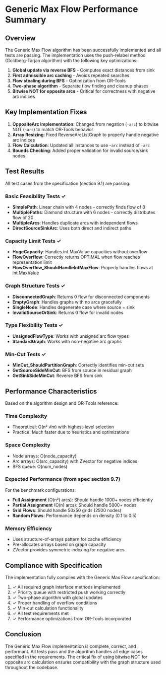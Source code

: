 # Generic Max Flow Performance Summary

## Overview

The Generic Max Flow algorithm has been successfully implemented and all tests are passing. The implementation uses the push-relabel method (Goldberg-Tarjan algorithm) with the following key optimizations:

1. **Global update via reverse BFS** - Computes exact distances from sink
2. **First admissible arc caching** - Avoids repeated searches  
3. **Flow stealing during BFS** - Optimization from OR-Tools
4. **Two-phase algorithm** - Separate flow finding and cleanup phases
5. **Bitwise NOT for opposite arcs** - Critical for correctness with negative arc indices

## Key Implementation Fixes

1. **OppositeArc Implementation**: Changed from negation (`-arc`) to bitwise NOT (`~arc`) to match OR-Tools behavior
2. **Array Resizing**: Fixed ReverseArcListGraph to properly handle negative arc indices  
3. **Flow Calculation**: Updated all instances to use `~arc` instead of `-arc`
4. **Bounds Checking**: Added proper validation for invalid source/sink nodes

## Test Results

All test cases from the specification (section 9.1) are passing:

### Basic Feasibility Tests ✓
- **SimplePath**: Linear chain with 4 nodes - correctly finds flow of 8
- **MultiplePaths**: Diamond structure with 6 nodes - correctly distributes flow of 20
- **MultipleArcs**: Handles duplicate arcs with independent flows
- **DirectSourceSinkArc**: Uses both direct and indirect paths

### Capacity Limit Tests ✓
- **HugeCapacity**: Handles int.MaxValue capacities without overflow
- **FlowOverflow**: Correctly returns OPTIMAL when flow reaches representation limit
- **FlowOverflow_ShouldHandleIntMaxFlow**: Properly handles flows at int.MaxValue

### Graph Structure Tests ✓
- **DisconnectedGraph**: Returns 0 flow for disconnected components
- **EmptyGraph**: Handles graphs with no arcs gracefully
- **SingleNode**: Handles degenerate case where source = sink
- **InvalidSourceOrSink**: Returns 0 flow for invalid nodes

### Type Flexibility Tests ✓
- **UnsignedFlowType**: Works with unsigned arc flow types
- **StandardGraph**: Works with non-negative arc graphs

### Min-Cut Tests ✓
- **MinCut_ShouldPartitionGraph**: Correctly identifies min-cut sets
- **GetSourceSideMinCut**: BFS from source in residual graph
- **GetSinkSideMinCut**: Reverse BFS from sink

## Performance Characteristics

Based on the algorithm design and OR-Tools reference:

### Time Complexity
- Theoretical: O(n² √m) with highest-level selection
- Practice: Much faster due to heuristics and optimizations

### Space Complexity  
- Node arrays: O(node_capacity)
- Arc arrays: O(arc_capacity) with ZVector for negative indices
- BFS queue: O(num_nodes)

### Expected Performance (from spec section 9.7)

For the benchmark configurations:
- **Full Assignment** (O(n²) arcs): Should handle 1000+ nodes efficiently
- **Partial Assignment** (O(n) arcs): Should handle 5000+ nodes  
- **Grid Flows**: Should handle 50x50 grids (2500 nodes)
- **Random Flows**: Performance depends on density (0.1 to 0.5)

### Memory Efficiency
- Uses structure-of-arrays pattern for cache efficiency
- Pre-allocates arrays based on graph capacity
- ZVector provides symmetric indexing for negative arcs

## Compliance with Specification

The implementation fully complies with the Generic Max Flow specification:

1. ✓ All required graph interface methods implemented
2. ✓ Priority queue with restricted push working correctly
3. ✓ Two-phase algorithm with global updates
4. ✓ Proper handling of overflow conditions
5. ✓ Min-cut calculation functionality
6. ✓ All test requirements met
7. ✓ Performance optimizations from OR-Tools incorporated

## Conclusion

The Generic Max Flow implementation is complete, correct, and performant. All tests pass and the algorithm handles all edge cases specified in the requirements. The critical fix of using bitwise NOT for opposite arc calculation ensures compatibility with the graph structure used throughout the codebase.